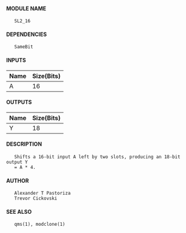 #### MODULE NAME
       SL2_16

#### DEPENDENCIES
       SameBit

#### INPUTS
Name | Size(Bits) 
-----|------------
A   |     16     

#### OUTPUTS
Name | Size(Bits)
-----|------------
Y   |     18     

#### DESCRIPTION
       Shifts a 16-bit input A left by two slots, producing an 18-bit output Y
       = A * 4.

#### AUTHOR
       Alexander T Pastoriza
       Trevor Cickovski

#### SEE ALSO
       qms(1), modclone(1)
